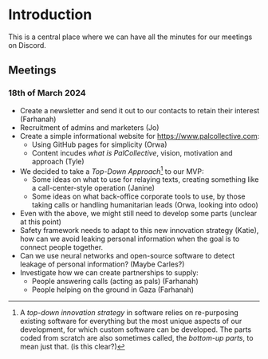 # Introduction

This is a central place where we can have all the minutes for our meetings on Discord.

## Meetings

### 18th of March 2024 

- Create a newsletter and send it out to our contacts to retain their interest (Farhanah)
- Recruitment of admins and marketers (Jo)
- Create a simple informational website for https://www.palcollective.com:
    - Using GitHub pages for simplicity (Orwa)
    - Content incudes _what is PalCollective_, vision, motivation and approach (Tyle)
- We decided to take a _Top-Down Approach_[^1] to our MVP:
    - Some ideas on what to use for relaying texts, creating something like a call-center-style operation (Janine)
    - Some ideas on what back-office corporate tools to use, by those taking calls or handling humanitarian leads (Orwa,
      looking into odoo)
- Even with the above, we might still need to develop some parts (unclear at this point)
- Safety framework needs to adapt to this new innovation strategy (Katie), how can we avoid leaking personal information
  when the goal is to connect people together.
- Can we use neural networks and open-source software to detect leakage of personal information? (Maybe Carles?)
- Investigate how we can create partnerships to supply:
    - People answering calls (acting as pals) (Farhanah)
    - People helping on the ground in Gaza (Farhanah) 

[^1]: A _top-down innovation strategy_ in software relies on re-purposing existing software for everything but
the most unique aspects of our development, for which custom software can be developed. The parts coded from
scratch are also sometimes called, the _bottom-up parts_, to mean just that. (is this clear?)
